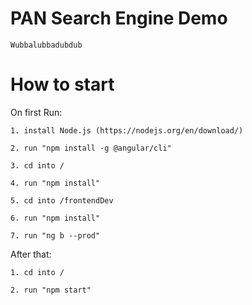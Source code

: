 # PAN Search Engine Demo

    Wubbalubbadubdub

# How to start

On first Run: 

    1. install Node.js (https://nodejs.org/en/download/)

    2. run "npm install -g @angular/cli"

    3. cd into /

    4. run "npm install"

    5. cd into /frontendDev

    6. run "npm install"

    7. run "ng b --prod"

After that:
    
    1. cd into /

    2. run "npm start"
